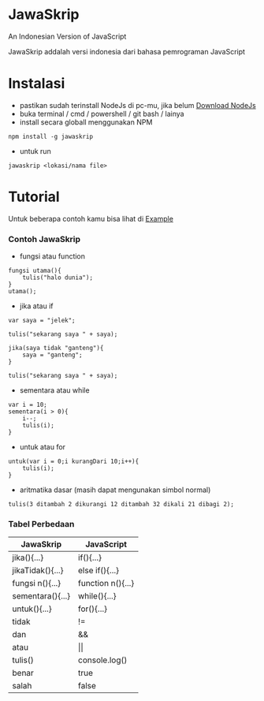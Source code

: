 # JawaSkrip

An Indonesian Version of JavaScript

JawaSkrip addalah versi indonesia dari bahasa pemrograman JavaScript

# Instalasi

- pastikan sudah terinstall NodeJs di pc-mu, jika belum [Download NodeJs](https://nodejs.org/en/)
- buka terminal / cmd / powershell / git bash / lainya
- install secara globall menggunakan NPM

```
npm install -g jawaskrip
```
- untuk run 
```
jawaskrip <lokasi/nama file>
```

# Tutorial

Untuk beberapa contoh kamu bisa lihat di [Example](https://github.com/Indmind/JawaSkrip/tree/master/example)

### Contoh JawaSkrip

- fungsi atau function
```
fungsi utama(){
    tulis("halo dunia");
}
utama();
```

- jika atau if
```
var saya = "jelek";

tulis("sekarang saya " + saya);

jika(saya tidak "ganteng"){
    saya = "ganteng";
}

tulis("sekarang saya " + saya);
```

- sementara atau while
```
var i = 10;
sementara(i > 0){
    i--;
    tulis(i);
}
```

- untuk atau for
```
untuk(var i = 0;i kurangDari 10;i++){
    tulis(i);
}
```

- aritmatika dasar (masih dapat mengunakan simbol normal)
```
tulis(3 ditambah 2 dikurangi 12 ditambah 32 dikali 21 dibagi 2);
```

### Tabel Perbedaan

| JawaSkrip        | JavaScript        |
|------------------|-------------------|
| jika(){...}      | if(){...}         |
| jikaTidak(){...} | else if(){...}    |
| fungsi n(){...}  | function n(){...} |
| sementara(){...} | while(){...}      |
| untuk(){...}     | for(){...}        |
| tidak            | !=                |
| dan              | &&                |
| atau             | &#124;&#124;      |
| tulis()          | console.log()     |
| benar            | true              |
| salah            | false             |